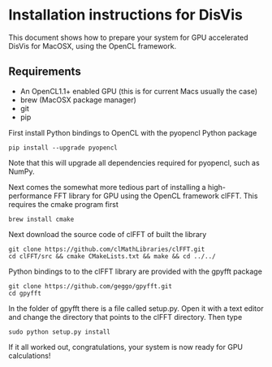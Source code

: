 # Installation instructions for DisVis

This document shows how to prepare your system for GPU accelerated DisVis for MacOSX, using the OpenCL framework.

## Requirements

* An OpenCL1.1+ enabled GPU (this is for current Macs usually the case)
* brew (MacOSX package manager)
* git
* pip

First install Python bindings to OpenCL with the pyopencl Python package

    pip install --upgrade pyopencl

Note that this will upgrade all dependencies required for pyopencl, such as NumPy.

Next comes the somewhat more tedious part of installing a high-performance FFT library for GPU using the OpenCL framework clFFT.
This requires the cmake program first

    brew install cmake

Next download the source code of clFFT of built the library

    git clone https://github.com/clMathLibraries/clFFT.git
    cd clFFT/src && cmake CMakeLists.txt && make && cd ../../

Python bindings to to the clFFT library are provided with the gpyfft package

    git clone https://github.com/geggo/gpyfft.git
    cd gpyfft

In the folder of gpyfft there is a file called setup.py. Open it with a text editor and change the directory that points to the clFFT directory.
Then type

    sudo python setup.py install

If it all worked out, congratulations, your system is now ready for GPU calculations!
